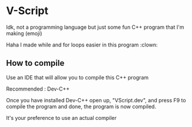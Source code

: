 # V-Script

Idk, not a programming language but just some fun C++ program that I'm making (emoji)

Haha I made while and for loops easier in this program :clown:

## How to compile

Use an IDE that will allow you to compile this C++ program

Recommended : Dev-C++

Once you have installed Dev-C++ open up, "VScript.dev", and press F9 to compile the program
and done, the program is now compiled.

It's your preference to use an actual compiler
